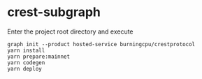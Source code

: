 # crest-subgraph

Enter the project root directory and execute
```
graph init --product hosted-service burningcpu/crestprotocol
yarn install
yarn prepare:mainnet
yarn codegen
yarn deploy
```
